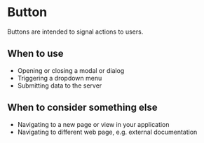 # Button

Buttons are intended to signal actions to users.

## When to use

- Opening or closing a modal or dialog
- Triggering a dropdown menu
- Submitting data to the server

## When to consider something else

- Navigating to a new page or view in your application
- Navigating to different web page, e.g. external documentation
